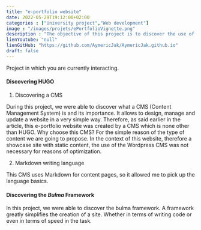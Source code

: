 ```yaml
---
title: "e-portfolio website"
date: 2022-05-29T19:12:00+02:00
categories : ["University project","Web development"]
image : "/images/projets/ePortfolioVignette.png"
description : "The objective of this project is to discover the use of a CMS, in our case, a CMS for static website: Hugo. Our mission: to create our personal e-Portfolio website."
lienYoutube: "null"
lienGitHub: "https://github.com/AymericJak/AymericJak.github.io"
draft: false
---
```


Project in which you are currently interacting.

#### Discovering HUGO

1. Discovering a CMS

During this project, we were able to discover what a CMS (Content Management System) is and its importance. It allows to design, manage and update a website in a very simple way. Therefore, as said earlier in the article, this e-portfolio website was created by a CMS which is none other than HUGO.
Why choose this CMS? For the simple reason of the type of content we are going to propose. In the context of this website, therefore a showcase site with static content, the use of the Wordpress CMS was not necessary for reasons of optimization.

2. Markdown writing language

This CMS uses Markdown for content pages, so it allowed me to pick up the language basics.

#### Discovering the *Bulma* Framework

In this project, we were able to discover the bulma framework.
A framework greatly simplifies the creation of a site. Whether in terms of writing code or even in terms of speed in the task.
